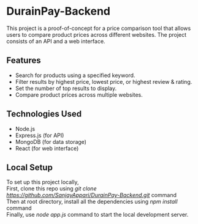 # DurainPay-Backend
This project is a proof-of-concept for a price comparison tool that allows users to compare product prices across different websites. The project consists of an API and a web interface.

## Features

- Search for products using a specified keyword.
- Filter results by highest price, lowest price, or highest review & rating.
- Set the number of top results to display.
- Compare product prices across multiple websites.

## Technologies Used

- Node.js
- Express.js (for API)
- MongoDB (for data storage)
- React (for web interface)

## Local Setup

To set up this project locally,\
First, clone this repo using *git clone https://github.com/SanjayAppari/DurainPay-Backend.git* command \
Then at root directory, install all the dependencies using *npm install* command \
Finally, use *node app.js* command to start the local development server. 

